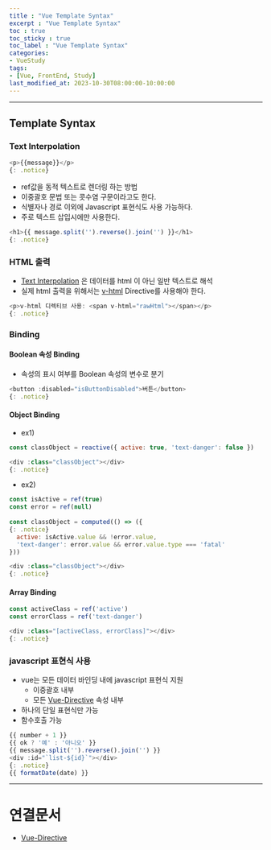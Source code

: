 ```yaml
---
title : "Vue Template Syntax"
excerpt : "Vue Template Syntax"
toc : true
toc_sticky : true
toc_label : "Vue Template Syntax"
categories:
- VueStudy
tags:
- [Vue, FrontEnd, Study]
last_modified_at: 2023-10-30T08:00:00-10:00:00
---
```

  
---
  
## Template Syntax
  
### Text Interpolation
  
```javascript
<p>{{message}}</p> 
{: .notice}  
```  
- ref값을 동적 텍스트로 렌더링 하는 방법
- 이중괄호 문법 또는 콧수염 구문이라고도 한다.
- 식별자나 경로 이외에 Javascript 표현식도 사용 가능하다.
- 주로 텍스트 삽입시에만 사용한다.
  
```javascript
<h1>{{ message.split('').reverse().join('') }}</h1> 
{: .notice}  
```
  
### HTML 출력
- [Text Interpolation](#text-interpolation) 은  데이터를 html 이 아닌 일반 텍스트로 해석
- 실제 html 출력을 위해서는 [v-html](../../vuestudy/vuestudy-Vue-Directive#v-html) Directive를 사용해야 한다.
  
```javascript
<p>v-html 디렉티브 사용: <span v-html="rawHtml"></span></p> 
{: .notice}  
```
  
### Binding
  
#### Boolean 속성 Binding
- 속성의 표시 여부를 Boolean 속성의 변수로 분기
  
```javascript
<button :disabled="isButtonDisabled">버튼</button> 
{: .notice}  
```
  
#### Object Binding
- ex1)
  
```javascript
const classObject = reactive({ active: true, 'text-danger': false })

<div :class="classObject"></div> 
{: .notice}  
```  
- ex2)
  
```javascript
const isActive = ref(true)  
const error = ref(null)  
  
const classObject = computed(() => ({   
{: .notice}  
  active: isActive.value && !error.value,  
  'text-danger': error.value && error.value.type === 'fatal'  
}))

<div :class="classObject"></div> 
{: .notice}  
```
  
#### Array Binding
  
```javascript
const activeClass = ref('active')
const errorClass = ref('text-danger')

<div :class="[activeClass, errorClass]"></div> 
{: .notice}  
```
  
### javascript 표현식 사용
- vue는 모든 데이터 바인딩 내에 javascript 표현식 지원
	- 이중괄호 내부
	- 모든 [Vue-Directive](../../vuestudy/vuestudy-Vue-Directive) 속성 내부
- 하나의 단일 표현식만 가능
- 함수호출 가능
  
```javascript
{{ number + 1 }}  
{{ ok ? '예' : '아니오' }}  
{{ message.split('').reverse().join('') }}  
<div :id="`list-${id}`"></div> 
{: .notice}  
{{ formatDate(date) }}
```
  
---
  
# 연결문서
- [Vue-Directive](../../vuestudy/vuestudy-Vue-Directive)